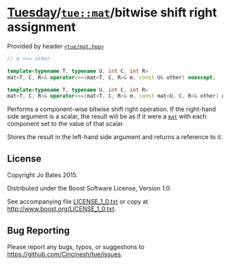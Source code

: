 [Tuesday](../../../README.md)/[`tue::mat`](../../headers/mat.md)/bitwise shift right assignment
===============================================================================================
Provided by header [`<tue/mat.hpp>`](../../headers/mat.md)

```c++
// m >>= other

template<typename T, typename U, int C, int R>
mat<T, C, R>& operator>>=(mat<T, C, R>& m, const U& other) noexcept;

template<typename T, typename U, int C, int R>
mat<T, C, R>& operator>>=(mat<T, C, R>& m, const mat<U, C, R>& other) noexcept;
```

Performs a component-wise bitwise shift right operation. If the right-hand side
argument is a scalar, the result will be as if it were a
[`mat`](../../headers/mat.md) with each component set to the value of that
scalar.

Stores the result in the left-hand side argument and returns a reference to it.

License
-------
Copyright Jo Bates 2015.

Distributed under the Boost Software License, Version 1.0.

See accompanying file [LICENSE_1_0.txt](../../../LICENSE_1_0.txt) or copy at
http://www.boost.org/LICENSE_1_0.txt.

Bug Reporting
-------------
Please report any bugs, typos, or suggestions to
https://github.com/Cincinesh/tue/issues.

